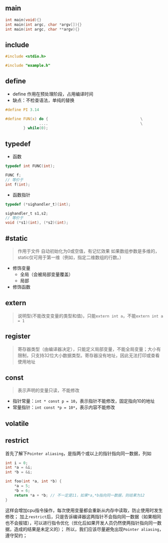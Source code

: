## main

```C
int main(void){}
int main(int argc, char *argv[]){}
int main(int argc, char **argv){}
```
## include

```C
#include <stdio.h>

#include "example.h"
```

## define

- define 作用在预处理阶段，占用编译时间
- 缺点：不检查语法，单纯的替换

```C
#define PI 3.14
```

```C
#define FUN(x) do {                                         \
               ....                                         \
        } while(0);
```

## typedef


- 函数
```C
typedef int FUNC(int);

FUNC f;
// 等价于
int f(int);
```

- 函数指针
```C
typedef (*sighandler_t)(int);

sighandler_t s1,s2;
// 等价于
void (*s1)(int), (*s2)(int);
```


## #static

> 作用于文件
> 自动初始化为0或空值，有记忆效果
> 如果数组参数是多维的，static仅可用于第一维（例如，指定二维数组的行数。）

- 修饰变量
	- 全局（会被局部变量覆盖）
	- 局部
- 修饰函数


## extern

> 说明型(不能改变变量的类型和值)，只能`extern int a`，不能`extern int a = 1`
## register

> 寄存器类型（由编译器决定），只能定义局部变量，不能全局变量；大小有限制，只支持32位大小数据类型。寄存器没有地址，因此无法打印或查看使用地址

## const

>表示声明的变量只读，不能修改

- 指针常量：`int * const p = 10`，表示指针不能修改，固定指向10的地址
- 常量指针：`int const *p = 10*`，表示内容不能修改

## volatile

## restrict

首先了解下`Pointer aliasing`，是指两个或以上的指针指向同一数据，列如
```C
int i = 0;
int *a = &i;
int *b = &i;

int foo(int *a, int *b) {
	*a = 5;
	*b = 6;
	return *a + *b; // 不一定是11，如果*a,*b指向同一数据，则结果为12
}
```

这样会增加cpu指令操作，每次使用变量都会重新从内存中读取，防止使用时发生修改；
加上`restrict`后，只是告诉编译器这两指针不会指向同一数据（如果相同也不会报错），可以进行指令优化（优化后如果开发人员仍然使两指针指向同一数据，造成的结果是未定义的）；
所以，我们应该尽量避免出现`Pointer aliasing`，遵守契约；



